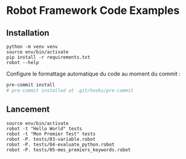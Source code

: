 # Robot Framework Code Examples

## Installation

```
python -m venv venv
source env/bin/activate
pip install -r requirements.txt
robot --help
```

Configure le formattage automatique du code au moment du commit :

```bash
pre-commit install
# pre-commit installed at .git/hooks/pre-commit
```


## Lancement

```
source env/bin/activate
robot -t "Hello World" tests
robot -t "Mon Premier Test" tests
robot -P. tests/03-variable.robot
robot -P. tests/04-evaluate_python.robot
robot -P. tests/05-mes_premiers_keywords.robot
```
